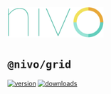 <a href="https://nivo.rocks"><img alt="nivo" src="https://raw.githubusercontent.com/plouc/nivo/master/nivo.png" width="216" height="68"/></a>

# `@nivo/grid`

[![version](https://img.shields.io/npm/v/@nivo/grid?style=for-the-badge)](https://www.npmjs.com/package/@nivo/grid)
[![downloads](https://img.shields.io/npm/dm/@nivo/grid?style=for-the-badge)](https://www.npmjs.com/package/@nivo/grid)
